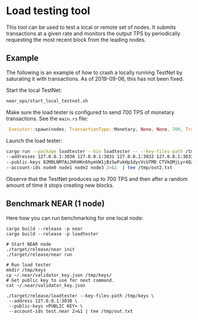 # Load testing tool

This tool can be used to test a local or remote set of nodes. It submits transactions at a given rate and monitors
the output TPS by periodically requesting the most recent block from the leading nodes.

## Example

The following is an example of how to crash a locally running TestNet by saturating it with transactions.
As of 2019-09-06, this has not been fixed.

Start the local TestNet:
```bash
near_ops/start_local_testnet.sh
```

Make sure the load tester is configured to send 700 TPS of monetary transactions. See the `main.rs` file:
```rust
 Executor::spawn(nodes, TransactionType::Monetary, None, None, 700, TrafficType::Regular);
```

Launch the load tester:
```bash
cargo run --package loadtester --bin loadtester -- --key-files-path /tmp/local-near \
--addresses 127.0.0.1:3030 127.0.0.1:3031 127.0.0.1:3032 127.0.0.1:3033 \
--public-keys 82M8LNM7AzJHhHKn6hymVW1jBzSwFukHp1dycVcU7MD CTVkQMjLyr4QzoXrTDVzfCUp95sCJPwLJZ34JTiekxMV EJ1DMa6s2ngC5GtZb3Z2DZzat2xFZ34j15VLY37dcdXX 3DToePHssYc75SsxZgzgVLwXE8XQXKjdpdL7CT7D34UE \
--account-ids node0 node1 node2 node3 2>&1  | tee /tmp/out2.txt
```

Observe that the TestNet produces up to 700 TPS and then after a random amount of time it stops creating new blocks.

## Benchmark NEAR (1 node)

Here how you can run benchmarking for one local node:

```
cargo build --release -p near
cargo build --release -p loadtester

# Start NEAR node
./target/release/near init
./target/release/near run

# Run load tester
mkdir /tmp/keys
cp ~/.near/validator_key.json /tmp/keys/
# Get public key to use for next command.
cat ~/.near/validator_key.json

./target/release/loadtester --key-files-path /tmp/keys \
 --address 127.0.0.1:3030 \
 --public-keys <PUBLIC KEY> \
 --account-ids test.near 2>&1 | tee /tmp/out.txt
```

